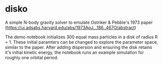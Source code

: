 # disko

A simple N-body gravity solver to emulate Ostriker & Pebble's 1973 paper (https://ui.adsabs.harvard.edu/abs/1973ApJ...186..467O/abstract)

The demo notebook initializes 300 equal mass particles in a disk of radius R = 1. These initial paramters can be changed to explore the parameter space, similar to the paper. After adding dispersion and ensuring the disk retains it's initial kinetic energy, the notebook runs an example simulation for roughly one orbital period.
